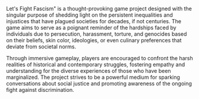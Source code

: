 Let's Fight Fascism" is a thought-provoking game project designed with the singular purpose of shedding light on the persistent inequalities and injustices that have plagued societies for decades, if not centuries.
The game aims to serve as a poignant reminder of the hardships faced by individuals due to persecution, harassment, torture, and genocides based on their beliefs, skin color, ideologies, or even culinary preferences that deviate from societal norms. 

Through immersive gameplay, players are encouraged to confront the harsh realities of historical and contemporary struggles, fostering empathy and understanding for the diverse experiences of those who have been marginalized. The project strives to be a powerful medium for sparking conversations about social justice and promoting awareness of the ongoing fight against discrimination.

